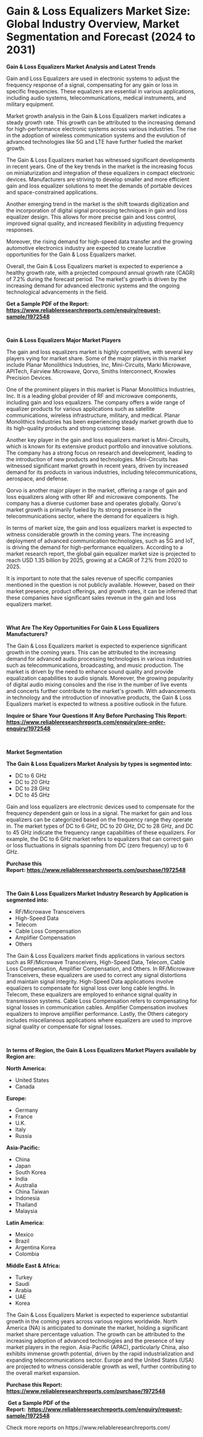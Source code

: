 <p><h1>Gain & Loss Equalizers Market Size: Global Industry Overview, Market Segmentation and Forecast (2024 to 2031)</h1></p><p><strong>Gain & Loss Equalizers Market Analysis and Latest Trends</strong></p>
<p><p>Gain and Loss Equalizers are used in electronic systems to adjust the frequency response of a signal, compensating for any gain or loss in specific frequencies. These equalizers are essential in various applications, including audio systems, telecommunications, medical instruments, and military equipment.</p><p>Market growth analysis in the Gain & Loss Equalizers market indicates a steady growth rate. This growth can be attributed to the increasing demand for high-performance electronic systems across various industries. The rise in the adoption of wireless communication systems and the evolution of advanced technologies like 5G and LTE have further fueled the market growth.</p><p>The Gain & Loss Equalizers market has witnessed significant developments in recent years. One of the key trends in the market is the increasing focus on miniaturization and integration of these equalizers in compact electronic devices. Manufacturers are striving to develop smaller and more efficient gain and loss equalizer solutions to meet the demands of portable devices and space-constrained applications.</p><p>Another emerging trend in the market is the shift towards digitization and the incorporation of digital signal processing techniques in gain and loss equalizer design. This allows for more precise gain and loss control, improved signal quality, and increased flexibility in adjusting frequency responses.</p><p>Moreover, the rising demand for high-speed data transfer and the growing automotive electronics industry are expected to create lucrative opportunities for the Gain & Loss Equalizers market.</p><p>Overall, the Gain & Loss Equalizers market is expected to experience a healthy growth rate, with a projected compound annual growth rate (CAGR) of 7.2% during the forecast period. The market's growth is driven by the increasing demand for advanced electronic systems and the ongoing technological advancements in the field.</p></p>
<p><strong>Get a Sample PDF of the Report:&nbsp; <a href="https://www.reliableresearchreports.com/enquiry/request-sample/1972548">https://www.reliableresearchreports.com/enquiry/request-sample/1972548</a></strong></p>
<p>&nbsp;</p>
<p><strong>Gain & Loss Equalizers Major Market Players</strong></p>
<p><p>The gain and loss equalizers market is highly competitive, with several key players vying for market share. Some of the major players in this market include Planar Monolithics Industries, Inc, Mini-Circuits, Marki Microwave, APITech, Fairview Microwave, Qorvo, Smiths Interconnect, Knowles Precision Devices.</p><p>One of the prominent players in this market is Planar Monolithics Industries, Inc. It is a leading global provider of RF and microwave components, including gain and loss equalizers. The company offers a wide range of equalizer products for various applications such as satellite communications, wireless infrastructure, military, and medical. Planar Monolithics Industries has been experiencing steady market growth due to its high-quality products and strong customer base.</p><p>Another key player in the gain and loss equalizers market is Mini-Circuits, which is known for its extensive product portfolio and innovative solutions. The company has a strong focus on research and development, leading to the introduction of new products and technologies. Mini-Circuits has witnessed significant market growth in recent years, driven by increased demand for its products in various industries, including telecommunications, aerospace, and defense.</p><p>Qorvo is another major player in the market, offering a range of gain and loss equalizers along with other RF and microwave components. The company has a diverse customer base and operates globally. Qorvo's market growth is primarily fueled by its strong presence in the telecommunications sector, where the demand for equalizers is high.</p><p>In terms of market size, the gain and loss equalizers market is expected to witness considerable growth in the coming years. The increasing deployment of advanced communication technologies, such as 5G and IoT, is driving the demand for high-performance equalizers. According to a market research report, the global gain equalizer market size is projected to reach USD 1.35 billion by 2025, growing at a CAGR of 7.2% from 2020 to 2025.</p><p>It is important to note that the sales revenue of specific companies mentioned in the question is not publicly available. However, based on their market presence, product offerings, and growth rates, it can be inferred that these companies have significant sales revenue in the gain and loss equalizers market.</p></p>
<p>&nbsp;</p>
<p><strong>What Are The Key Opportunities For Gain & Loss Equalizers Manufacturers?</strong></p>
<p><p>The Gain & Loss Equalizers market is expected to experience significant growth in the coming years. This can be attributed to the increasing demand for advanced audio processing technologies in various industries such as telecommunications, broadcasting, and music production. The market is driven by the need to enhance sound quality and provide equalization capabilities to audio signals. Moreover, the growing popularity of digital audio mixing consoles and the rise in the number of live events and concerts further contribute to the market's growth. With advancements in technology and the introduction of innovative products, the Gain & Loss Equalizers market is expected to witness a positive outlook in the future.</p></p>
<p><strong>Inquire or Share Your Questions If Any Before Purchasing This Report: <a href="https://www.reliableresearchreports.com/enquiry/pre-order-enquiry/1972548">https://www.reliableresearchreports.com/enquiry/pre-order-enquiry/1972548</a></strong></p>
<p>&nbsp;</p>
<p><strong>Market Segmentation</strong></p>
<p><strong>The Gain & Loss Equalizers Market Analysis by types is segmented into:</strong></p>
<p><ul><li>DC to 6 GHz</li><li>DC to 20 GHz</li><li>DC to 28 GHz</li><li>DC to 45 GHz</li></ul></p>
<p><p>Gain and loss equalizers are electronic devices used to compensate for the frequency dependent gain or loss in a signal. The market for gain and loss equalizers can be categorized based on the frequency range they operate in. The market types of DC to 6 GHz, DC to 20 GHz, DC to 28 GHz, and DC to 45 GHz indicate the frequency range capabilities of these equalizers. For example, the DC to 6 GHz market refers to equalizers that can correct gain or loss fluctuations in signals spanning from DC (zero frequency) up to 6 GHz.</p></p>
<p><strong>Purchase this Report:&nbsp;<a href="https://www.reliableresearchreports.com/purchase/1972548">https://www.reliableresearchreports.com/purchase/1972548</a></strong></p>
<p>&nbsp;</p>
<p><strong>The Gain & Loss Equalizers Market Industry Research by Application is segmented into:</strong></p>
<p><ul><li>RF/Microwave Transceivers</li><li>High-Speed Data</li><li>Telecom</li><li>Cable Loss Compensation</li><li>Amplifier Compensation</li><li>Others</li></ul></p>
<p><p>The Gain & Loss Equalizers market finds applications in various sectors such as RF/Microwave Transceivers, High-Speed Data, Telecom, Cable Loss Compensation, Amplifier Compensation, and Others. In RF/Microwave Transceivers, these equalizers are used to correct any signal distortions and maintain signal integrity. High-Speed Data applications involve equalizers to compensate for signal loss over long cable lengths. In Telecom, these equalizers are employed to enhance signal quality in transmission systems. Cable Loss Compensation refers to compensating for signal losses in communication cables. Amplifier Compensation involves equalizers to improve amplifier performance. Lastly, the Others category includes miscellaneous applications where equalizers are used to improve signal quality or compensate for signal losses.</p></p>
<p>&nbsp;</p>
<p><strong>In terms of Region, the Gain & Loss Equalizers Market Players available by Region are:</strong></p>
<p>
    <p> <strong> North America: </strong>
        <ul>
            <li>United States</li>
            <li>Canada</li>
        </ul>
        </p> 
    <p> <strong> Europe: </strong>
        <ul>
            <li>Germany</li>
            <li>France</li>
            <li>U.K.</li>
            <li>Italy</li>
            <li>Russia</li>
        </ul>
        </p> 
    <p> <strong> Asia-Pacific: </strong>
        <ul>
            <li>China</li>
            <li>Japan</li>
            <li>South Korea</li>
            <li>India</li>
            <li>Australia</li>
            <li>China Taiwan</li>
            <li>Indonesia</li>
            <li>Thailand</li>
            <li>Malaysia</li>
        </ul>
        </p> 
    <p> <strong> Latin America: </strong>
        <ul>
            <li>Mexico</li>
            <li>Brazil</li>
            <li>Argentina Korea</li>
            <li>Colombia</li>
        </ul>
        </p> 
    <p> <strong> Middle East & Africa: </strong>
        <ul>
            <li>Turkey</li>
            <li>Saudi</li>
            <li>Arabia</li>
            <li>UAE</li>
            <li>Korea</li>
        </ul>
    </p>
    </p>
<p><p>The Gain & Loss Equalizers Market is expected to experience substantial growth in the coming years across various regions worldwide. North America (NA) is anticipated to dominate the market, holding a significant market share percentage valuation. The growth can be attributed to the increasing adoption of advanced technologies and the presence of key market players in the region. Asia-Pacific (APAC), particularly China, also exhibits immense growth potential, driven by the rapid industrialization and expanding telecommunications sector. Europe and the United States (USA) are projected to witness considerable growth as well, further contributing to the overall market expansion.</p></p>
<p><strong>Purchase this Report: <a href="https://www.reliableresearchreports.com/purchase/1972548">https://www.reliableresearchreports.com/purchase/1972548</a></strong></p>
<p>&nbsp;<strong>Get a Sample PDF of the Report:&nbsp;&nbsp;<a href="https://www.reliableresearchreports.com/enquiry/request-sample/1972548">https://www.reliableresearchreports.com/enquiry/request-sample/1972548</a></strong></p>
<p><strong></strong></p>
<p>Check more reports on https://www.reliableresearchreports.com/</p>